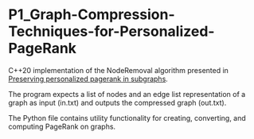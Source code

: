 # P1_Graph-Compression-Techniques-for-Personalized-PageRank

C++20 implementation of the NodeRemoval algorithm presented in [Preserving personalized pagerank in subgraphs](https://dl.acm.org/doi/10.5555/3104482.3104582).

The program expects a list of nodes and an edge list representation of a graph as input (in.txt) and outputs the compressed graph (out.txt).

The Python file contains utility functionality for creating, converting, and computing PageRank on graphs.